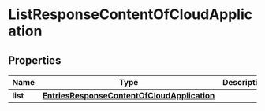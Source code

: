 
# ListResponseContentOfCloudApplication

## Properties
Name | Type | Description | Notes
------------ | ------------- | ------------- | -------------
**list** | [**EntriesResponseContentOfCloudApplication**](EntriesResponseContentOfCloudApplication.md) |  |  [optional]



